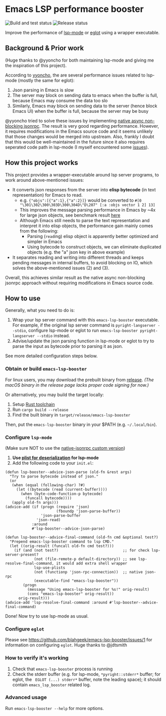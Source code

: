 # Emacs LSP performance booster

![Build and test status](https://github.com/blahgeek/emacs-lsp-booster/actions/workflows/build-test.yml/badge.svg)
![Release status](https://github.com/blahgeek/emacs-lsp-booster/actions/workflows/release.yml/badge.svg)

Improve the performance of [lsp-mode](https://github.com/emacs-lsp/lsp-mode) or [eglot](https://github.com/joaotavora/eglot) using a wrapper executable.

## Background & Prior work

(Huge thanks to @yyoncho for both maintaining lsp-mode and giving me the inspiration of this project).

According to [yyoncho](https://www.reddit.com/r/emacs/comments/ymrkyn/comment/iv90q4i/?utm_source=share&utm_medium=web2x&context=3),
the are several performance issues related to lsp-mode (mostly the same for eglot):

1. Json parsing in Emacs is slow
2. The server may block on sending data to emacs when the buffer is full, because Emacs may consume the data too slo
3. Similarly, Emacs may block on sending data to the server (hence block Emacs UI) when the buffer is full, because the server may be busy

@yyoncho tried to solve these issues by implementing [native async non-blocking jsonrpc](https://github.com/emacs-lsp/emacs).
The result is very good regarding performance. However, it requires modifications in the Emacs source code and it seems unlikely that those changes would be merged into upstream.
Also, frankly I doubt that this would be well-maintained in the future since it also requires seperated code path in lsp-mode (I myself encountered some [issues](https://github.com/emacs-lsp/emacs/issues/12)).


## How this project works

This project provides a wrapper-executable around lsp server programs, to work around above-mentioned issues:

- It converts json responses from the server into **elisp bytecode** (in text representation) for Emacs to read.
    * e.g. `{"objs":[{"a":1},{"a":2}]}` would be converted to `#[0 "\301\302\300\303D\300\304D\"D\207" [:a :objs vector 1 2] 13]`
    * This improves the message parsing performance in Emacs by ~4x for large json objects, see benchmark result [here](https://github.com/blahgeek/emacs-lsp-booster/actions/runs/7416840025/job/20182439682#step:5:142)
    * Although Emacs still needs to parse the text representation and interpret it into elisp objects, the performance gain mainly comes from the following:
        * Parsing (`read`ing) elisp object is apparently better optimized and simpler in Emacs
        * Using bytecode to construct objects, we can eliminate duplicated objects (e.g. the "a" json key in above example)
- It separates reading and writing into different threads and keeps pending messages in internal buffers, to avoid blocking on IO, which solves the above-mentioned issues (2) and (3).

Overall, this achieves similar result as the native async non-blocking jsonrpc approach without requiring modifications in Emacs source code.


## How to use

Generally, what you need to do is:

1. Wrap your lsp server command with this `emacs-lsp-booster` executable.
   For example, if the original lsp server command is `pyright-langserver --stdio`, configure lsp-mode or eglot to run `emacs-lsp-booster pyright-langserver --stdio` instead.
2. Advise/update the json parsing function in lsp-mode or eglot to try to parse the input as bytecode prior to parsing it as json.

See more detailed configuration steps below.

### Obtain or build `emacs-lsp-booster`

For linux users, you may download the prebuilt binary from [release](https://github.com/blahgeek/emacs-lsp-booster/releases).
*(The macOS binary in the release page lacks proper code signing for now.)*

Or alternatively, you may build the target locally:

1. Setup [Rust toolchain](https://www.rust-lang.org/tools/install)
2. Run `cargo build --release`
3. Find the built binary in `target/release/emacs-lsp-booster`

Then, put the `emacs-lsp-booster` binary in your $PATH (e.g. `~/.local/bin`).

### Configure `lsp-mode`

(Make sure NOT to use the [native-jsonrpc custom version](https://github.com/emacs-lsp/emacs))

1. **Use [plist for deserialization](https://emacs-lsp.github.io/lsp-mode/page/performance/#use-plists-for-deserialization) for lsp-mode**
3. Add the following code to your `init.el`:

```elisp
(defun lsp-booster--advice-json-parse (old-fn &rest args)
  "Try to parse bytecode instead of json."
  (or
   (when (equal (following-char) ?#)
     (let ((bytecode (read (current-buffer))))
       (when (byte-code-function-p bytecode)
         (funcall bytecode))))
   (apply old-fn args)))
(advice-add (if (progn (require 'json)
                       (fboundp 'json-parse-buffer))
                'json-parse-buffer
              'json-read)
            :around
            #'lsp-booster--advice-json-parse)

(defun lsp-booster--advice-final-command (old-fn cmd &optional test?)
  "Prepend emacs-lsp-booster command to lsp CMD."
  (let ((orig-result (funcall old-fn cmd test?)))
    (if (and (not test?)                             ;; for check lsp-server-present?
             (not (file-remote-p default-directory)) ;; see lsp-resolve-final-command, it would add extra shell wrapper
             lsp-use-plists
             (not (functionp 'json-rpc-connection))  ;; native json-rpc
             (executable-find "emacs-lsp-booster"))
        (progn
          (message "Using emacs-lsp-booster for %s!" orig-result)
          (cons "emacs-lsp-booster" orig-result))
      orig-result)))
(advice-add 'lsp-resolve-final-command :around #'lsp-booster--advice-final-command)
```

Done! Now try to use lsp-mode as usual.

### Configure `eglot`

Please see https://github.com/blahgeek/emacs-lsp-booster/issues/1 for information on configuring `eglot`. Huge thanks to @jdtsmith

### How to verify it's working

1. Check that `emacs-lsp-booster` process is running
2. Check the stderr buffer (e.g. for lsp-mode, `*pyright::stderr*` buffer; for eglot, the ` EGLOT (...) stderr*` buffer, note the leading space); it should contain `emacs_lsp_booster` related log.

### Advanced usage

Run `emacs-lsp-booster --help` for more options.
